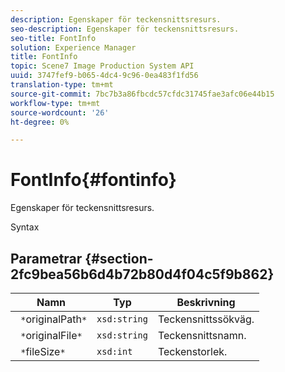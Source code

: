 ```yaml
---
description: Egenskaper för teckensnittsresurs.
seo-description: Egenskaper för teckensnittsresurs.
seo-title: FontInfo
solution: Experience Manager
title: FontInfo
topic: Scene7 Image Production System API
uuid: 3747fef9-b065-4dc4-9c96-0ea483f1fd56
translation-type: tm+mt
source-git-commit: 7bc7b3a86fbcdc57cfdc31745fae3afc06e44b15
workflow-type: tm+mt
source-wordcount: '26'
ht-degree: 0%

---
```



# FontInfo{#fontinfo}

Egenskaper för teckensnittsresurs.

Syntax

## Parametrar {#section-2fc9bea56b6d4b72b80d4f04c5f9b862}

| Namn | Typ | Beskrivning |
|---|---|---|
| ` *`originalPath`*` | `xsd:string` | Teckensnittssökväg. |
| ` *`originalFile`*` | `xsd:string` | Teckensnittsnamn. |
| ` *`fileSize`*` | `xsd:int` | Teckenstorlek. |

